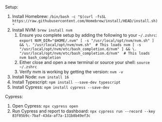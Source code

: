 Setup:
1. Install Homebrew: `/bin/bash -c "$(curl -fsSL https://raw.githubusercontent.com/Homebrew/install/HEAD/install.sh)"`
2. Install NVM: `brew install nvm`
   1. Ensure you complete setup by adding the following to your `~/.zshrc`: `export NVM_DIR="$HOME/.nvm"
      [ -s "/usr/local/opt/nvm/nvm.sh" ] && \. "/usr/local/opt/nvm/nvm.sh"  # This loads nvm
      [ -s "/usr/local/opt/nvm/etc/bash_completion.d/nvm" ] && \. "/usr/local/opt/nvm/etc/bash_completion.d/nvm"  # This loads nvm bash_completion`
   2. Either close and open a new terminal or source your shell: `source ~/.zshrc`
   3. Verify nvm is working by getting the version: `nvm -v`
3. Install Node: `nvm install 16`
4. Install Typescript: `npm install --save-dev typescript`
5. Install Cypress: `npm install cypress --save-dev`

Cypress:
1. Open Cypress: `npx cypress open`
2. Run Cypress and report to dashboard: `npx cypress run --record --key 83f05b9c-7baf-43da-af7a-131b8b49ef3c`

